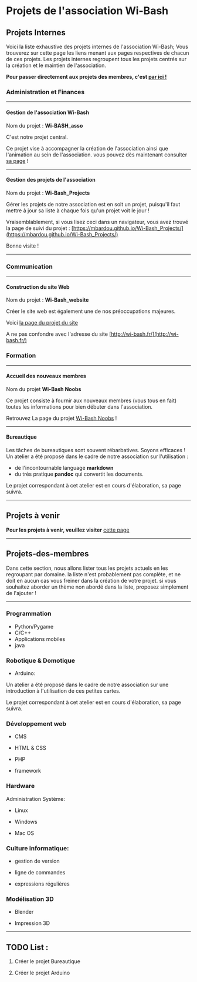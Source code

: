 # Projets de l'association Wi-Bash

## Projets Internes

Voici la liste exhaustive des projets internes de l'association Wi-Bash; Vous trouverez sur cette page les liens menant aux pages respectives de chacun de ces projets.
Les projets internes regroupent tous les projets centrés sur la création et le maintien de l'association.

**Pour passer directement aux projets des membres, c'est [par ici !](##Projets-des-membres)**

### Administration et Finances

-----

#### Gestion de l'association Wi-Bash

Nom du projet : **Wi-BASH_asso**

C'est notre projet central.

Ce projet vise à accompagner la création de l'association ainsi que l'animation au sein de l'association.
vous pouvez dès maintenant consulter [sa page](https://nehil971.github.io/WI-BASH_asso/) !

----

#### Gestion des projets de l'association

Nom du projet : **Wi-Bash_Projects**

Gérer les projets de notre association est en soit un projet, puisqu'il
faut mettre à jour sa liste à chaque fois qu'un projet voit le jour !

Vraisemblablement, si vous lisez ceci dans un navigateur, vous avez trouvé la page de suivi du projet : [https://mbardou.github.io/Wi-Bash_Projects/](https://mbardou.github.io/Wi-Bash_Projects/)

Bonne visite !

-----

### Communication

-----

#### Construction du site Web

Nom du projet : **Wi-Bash_website**

Créer le site web est également une de nos préoccupations majeures.

Voici [la page du projet du site](https://nehil971.github.io/WI-BASH-website/)

A ne pas confondre avec l'adresse du site [http://wi-bash.fr/](http://wi-bash.fr/)

### Formation

-----

#### Accueil des nouveaux membres

Nom du projet **Wi-Bash Noobs**

Ce projet consiste à fournir aux nouveaux membres (vous tous en fait) toutes les informations pour bien débuter dans l'association.

Retrouvez La page du projet [Wi-Bash Noobs](https://mbardou.github.io/Wi-bash-noobs/) !

-----

#### Bureautique

Les tâches de bureautiques sont souvent rébarbatives. Soyons efficaces !
Un atelier a été proposé dans le cadre de notre association sur l'utilisation :
- de l'incontournable language **markdown**
- du très pratique **pandoc** qui convertit les documents.

Le projet correspondant à cet atelier est en cours d'élaboration, sa page suivra.

----

## Projets à venir

**Pour les projets à venir, veuillez visiter** [cette page](Projets_à_venir.md)

------


## Projets-des-membres

Dans cette section, nous allons lister tous les projets actuels en les regroupant par domaine. la liste n'est probablement pas complète, et ne doit en aucun cas vous freiner dans la création de votre projet. si vous souhaitez aborder un thème non abordé dans la liste, proposez simplement de l'ajouter !

----

### Programmation
- Python/Pygame
- C/C++
- Applications mobiles
- java

### Robotique & Domotique

- Arduino:

Un atelier a été proposé dans le cadre de notre association sur une introduction à l'utilisation de ces petites cartes.

Le projet correspondant à cet atelier est en cours d'élaboration, sa page suivra.

### Développement web

- CMS

- HTML & CSS

- PHP

- framework

### Hardware

Administration Système:
- Linux

- Windows

- Mac OS

### Culture informatique:

- gestion de version

- ligne de commandes

- expressions régulières

### Modélisation 3D

- Blender

-  Impression 3D


------

## TODO List :

1. Créer le projet Bureautique

2. Créer le projet Arduino
